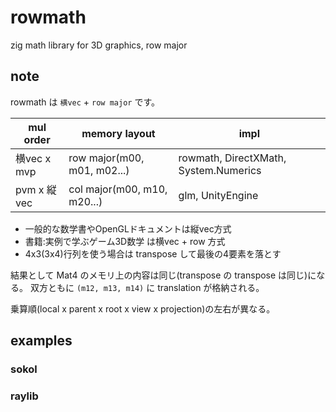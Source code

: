 # rowmath

zig math library for 3D graphics, row major

## note

rowmath は `横vec` + `row major` です。

| mul order   | memory layout               | impl                                  |
| ----------- | --------------------------- | ------------------------------------- |
| 横vec x mvp | row major(m00, m01, m02...) | rowmath, DirectXMath, System.Numerics |
| pvm x 縦vec | col major(m00, m10, m20...) | glm, UnityEngine                      |

- 一般的な数学書やOpenGLドキュメントは縦vec方式
- 書籍:実例で学ぶゲーム3D数学 は横vec + row 方式
- 4x3(3x4)行列を使う場合は transpose して最後の4要素を落とす

結果として Mat4 のメモリ上の内容は同じ(transpose の transpose は同じ)になる。
双方ともに `(m12, m13, m14)` に translation が格納される。

乗算順(local x parent x root x view x projection)の左右が異なる。

## examples

### sokol

### raylib
